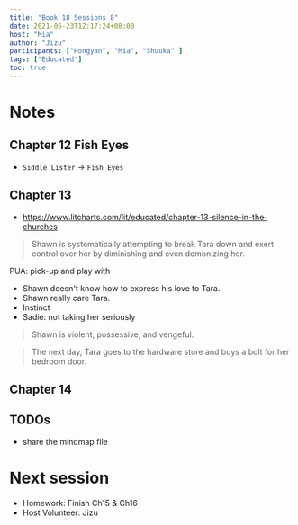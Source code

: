 ```yaml
---
title: "Book 18 Sessions 8"
date: 2021-06-23T12:17:24+08:00
host: "Mia"
author: "Jizu"
participants: ["Hongyan", "Mia", "Shuuka" ]
tags: ["Educated"]
toc: true
---
```


# Notes

## Chapter 12 Fish Eyes
- `Siddle Lister` -> `Fish Eyes`

## Chapter 13
- https://www.litcharts.com/lit/educated/chapter-13-silence-in-the-churches

> Shawn is systematically attempting to break Tara down and exert control over her by diminishing and even demonizing her.

PUA: pick-up and play with 

- Shawn doesn't know how to express his love to Tara.
- Shawn really care Tara.
- Instinct
- Sadie: not taking her seriously

> Shawn is violent, possessive, and vengeful.

> The next day, Tara goes to the hardware store and buys a bolt for her bedroom door. 

## Chapter 14

## TODOs
- share the mindmap file

# Next session

- Homework: Finish Ch15 & Ch16
- Host Volunteer: Jizu 
